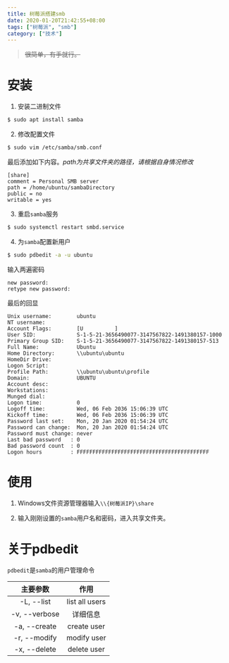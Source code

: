 ```yaml
---
title: 树莓派搭建smb
date: 2020-01-20T21:42:55+08:00
tags: ["树莓派", "smb"]
category: ["技术"]
---
```


>   ~~很简单，有手就行。~~

# 安装

1.  安装二进制文件

```bash
$ sudo apt install samba
```

2.  修改配置文件

```bash
$ sudo vim /etc/samba/smb.conf
```

最后添加如下内容。*path为共享文件夹的路径，请根据自身情况修改*

```
[share]
comment = Personal SMB server
path = /home/ubuntu/sambaDirectory
public = no
writable = yes
```

3.  重启`samba`服务

```bash
$ sudo systemctl restart smbd.service
```

4.  为`samba`配置新用户

```bash
$ sudo pdbedit -a -u ubuntu
```

输入两遍密码

```
new password:
retype new password:
```

最后的回显

```
Unix username:        ubuntu
NT username:
Account Flags:        [U          ]
User SID:             S-1-5-21-3656490077-3147567822-1491380157-1000
Primary Group SID:    S-1-5-21-3656490077-3147567822-1491380157-513
Full Name:            Ubuntu
Home Directory:       \\ubuntu\ubuntu
HomeDir Drive:
Logon Script:
Profile Path:         \\ubuntu\ubuntu\profile
Domain:               UBUNTU
Account desc:
Workstations:
Munged dial:
Logon time:           0
Logoff time:          Wed, 06 Feb 2036 15:06:39 UTC
Kickoff time:         Wed, 06 Feb 2036 15:06:39 UTC
Password last set:    Mon, 20 Jan 2020 01:54:24 UTC
Password can change:  Mon, 20 Jan 2020 01:54:24 UTC
Password must change: never
Last bad password   : 0
Bad password count  : 0
Logon hours         : FFFFFFFFFFFFFFFFFFFFFFFFFFFFFFFFFFFFFFFFFF
```

# 使用

1.  Windows文件资源管理器输入`\\{树莓派IP}\share`

2.  输入刚刚设置的`samba`用户名和密码，进入共享文件夹。

# 关于pdbedit

`pdbedit`是`samba`的用户管理命令

|   主要参数    |      作用      |
| :-----------: | :------------: |
|  -L, --list   | list all users |
| -v, --verbose |    详细信息    |
| -a, --create  |  create user   |
| -r, --modify  |  modify user   |
| -x, --delete  |  delete user   |


